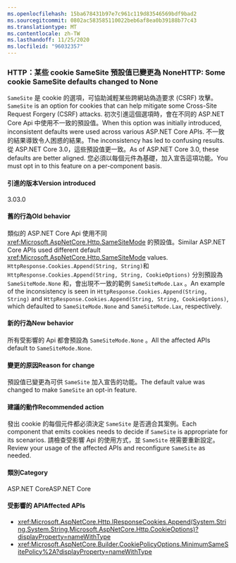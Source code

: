 ```yaml
---
ms.openlocfilehash: 15ba678431b97e7c961c119d83546569bdf9bad2
ms.sourcegitcommit: 0802ac583585110022beb6af8ea0b39188b77c43
ms.translationtype: MT
ms.contentlocale: zh-TW
ms.lasthandoff: 11/25/2020
ms.locfileid: "96032357"
---
```

### <a name="http-some-cookie-samesite-defaults-changed-to-none"></a><span data-ttu-id="3e54e-101">HTTP：某些 cookie SameSite 預設值已變更為 None</span><span class="sxs-lookup"><span data-stu-id="3e54e-101">HTTP: Some cookie SameSite defaults changed to None</span></span>

<span data-ttu-id="3e54e-102">`SameSite` 是 cookie 的選項，可協助減輕某些跨網站偽造要求 (CSRF) 攻擊。</span><span class="sxs-lookup"><span data-stu-id="3e54e-102">`SameSite` is an option for cookies that can help mitigate some Cross-Site Request Forgery (CSRF) attacks.</span></span> <span data-ttu-id="3e54e-103">初次引進這個選項時，會在不同的 ASP.NET Core Api 中使用不一致的預設值。</span><span class="sxs-lookup"><span data-stu-id="3e54e-103">When this option was initially introduced, inconsistent defaults were used across various ASP.NET Core APIs.</span></span> <span data-ttu-id="3e54e-104">不一致的結果導致令人困惑的結果。</span><span class="sxs-lookup"><span data-stu-id="3e54e-104">The inconsistency has led to confusing results.</span></span> <span data-ttu-id="3e54e-105">從 ASP.NET Core 3.0，這些預設值更一致。</span><span class="sxs-lookup"><span data-stu-id="3e54e-105">As of ASP.NET Core 3.0, these defaults are better aligned.</span></span> <span data-ttu-id="3e54e-106">您必須以每個元件為基礎，加入宣告這項功能。</span><span class="sxs-lookup"><span data-stu-id="3e54e-106">You must opt in to this feature on a per-component basis.</span></span>

#### <a name="version-introduced"></a><span data-ttu-id="3e54e-107">引進的版本</span><span class="sxs-lookup"><span data-stu-id="3e54e-107">Version introduced</span></span>

<span data-ttu-id="3e54e-108">3.0</span><span class="sxs-lookup"><span data-stu-id="3e54e-108">3.0</span></span>

#### <a name="old-behavior"></a><span data-ttu-id="3e54e-109">舊的行為</span><span class="sxs-lookup"><span data-stu-id="3e54e-109">Old behavior</span></span>

<span data-ttu-id="3e54e-110">類似的 ASP.NET Core Api 使用不同 <xref:Microsoft.AspNetCore.Http.SameSiteMode> 的預設值。</span><span class="sxs-lookup"><span data-stu-id="3e54e-110">Similar ASP.NET Core APIs used different default <xref:Microsoft.AspNetCore.Http.SameSiteMode> values.</span></span> <span data-ttu-id="3e54e-111">`HttpResponse.Cookies.Append(String, String)`和 `HttpResponse.Cookies.Append(String, String, CookieOptions)` 分別預設為 `SameSiteMode.None` 和，會出現不一致的範例 `SameSiteMode.Lax` 。</span><span class="sxs-lookup"><span data-stu-id="3e54e-111">An example of the inconsistency is seen in `HttpResponse.Cookies.Append(String, String)` and `HttpResponse.Cookies.Append(String, String, CookieOptions)`, which defaulted to `SameSiteMode.None` and `SameSiteMode.Lax`, respectively.</span></span>

#### <a name="new-behavior"></a><span data-ttu-id="3e54e-112">新的行為</span><span class="sxs-lookup"><span data-stu-id="3e54e-112">New behavior</span></span>

<span data-ttu-id="3e54e-113">所有受影響的 Api 都會預設為 `SameSiteMode.None` 。</span><span class="sxs-lookup"><span data-stu-id="3e54e-113">All the affected APIs default to `SameSiteMode.None`.</span></span>

#### <a name="reason-for-change"></a><span data-ttu-id="3e54e-114">變更的原因</span><span class="sxs-lookup"><span data-stu-id="3e54e-114">Reason for change</span></span>

<span data-ttu-id="3e54e-115">預設值已變更為可供 `SameSite` 加入宣告的功能。</span><span class="sxs-lookup"><span data-stu-id="3e54e-115">The default value was changed to make `SameSite` an opt-in feature.</span></span>

#### <a name="recommended-action"></a><span data-ttu-id="3e54e-116">建議的動作</span><span class="sxs-lookup"><span data-stu-id="3e54e-116">Recommended action</span></span>

<span data-ttu-id="3e54e-117">發出 cookie 的每個元件都必須決定 `SameSite` 是否適合其案例。</span><span class="sxs-lookup"><span data-stu-id="3e54e-117">Each component that emits cookies needs to decide if `SameSite` is appropriate for its scenarios.</span></span> <span data-ttu-id="3e54e-118">請檢查受影響 Api 的使用方式，並 `SameSite` 視需要重新設定。</span><span class="sxs-lookup"><span data-stu-id="3e54e-118">Review your usage of the affected APIs and reconfigure `SameSite` as needed.</span></span>

#### <a name="category"></a><span data-ttu-id="3e54e-119">類別</span><span class="sxs-lookup"><span data-stu-id="3e54e-119">Category</span></span>

<span data-ttu-id="3e54e-120">ASP.NET Core</span><span class="sxs-lookup"><span data-stu-id="3e54e-120">ASP.NET Core</span></span>

#### <a name="affected-apis"></a><span data-ttu-id="3e54e-121">受影響的 API</span><span class="sxs-lookup"><span data-stu-id="3e54e-121">Affected APIs</span></span>

- <xref:Microsoft.AspNetCore.Http.IResponseCookies.Append(System.String,System.String,Microsoft.AspNetCore.Http.CookieOptions)?displayProperty=nameWithType>
- <xref:Microsoft.AspNetCore.Builder.CookiePolicyOptions.MinimumSameSitePolicy%2A?displayProperty=nameWithType>

<!--

#### Affected APIs

- `M:Microsoft.AspNetCore.Http.IResponseCookies.Append(System.String,System.String,Microsoft.AspNetCore.Http.CookieOptions)`
- `Overload:Microsoft.AspNetCore.Builder.CookiePolicyOptions.MinimumSameSitePolicy`

-->

